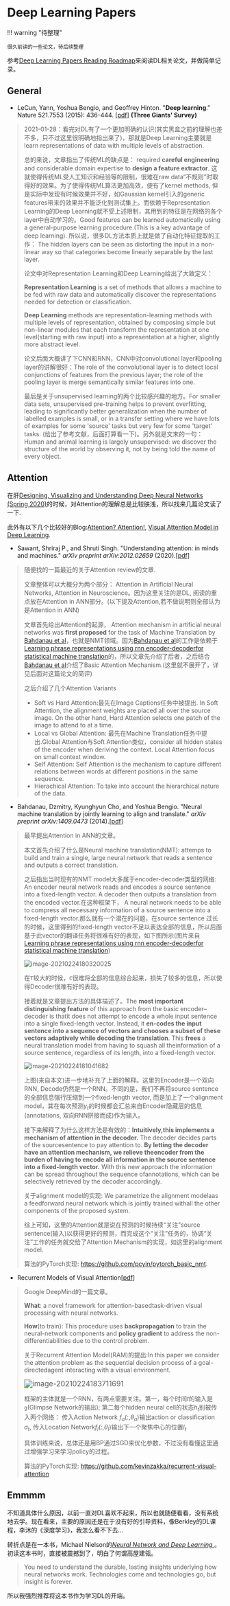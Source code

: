 # Deep Learning Papers

!!! warning "待整理"

    很久前读的一些论文，待后续整理


参考[Deep Learning Papers Reading Roadmap](https://github.com/floodsung/Deep-Learning-Papers-Reading-Roadmaphttps://github.com/floodsung/Deep-Learning-Papers-Reading-Roadmap)来阅读DL相关论文，并做简单记录。


## General

- LeCun, Yann, Yoshua Bengio, and Geoffrey Hinton. "**Deep learning**." Nature 521.7553 (2015): 436-444. [[pdf]](http://www.cs.toronto.edu/~hinton/absps/NatureDeepReview.pdf) **(Three Giants' Survey)**

> 2021-01-28：看完对DL有了一个更加明确的认识(其实黑盒之前的理解也差不多，只不过这里很明确地指出来了)，那就是Deep Learning主要就是learn representations of data with multiple levels of abstraction.
>
> 总的来说，文章指出了传统ML的缺点是： required **careful engineering** and considerable domain expertise to **design a feature extractor**. 这就使得传统ML受人工知识和经验等的限制，很难在raw data“不规则”时取得好的效果。为了使得传统ML算法更加高效，便有了kernel methods, 但是实际中发现有时候效果并不好，如Gaussian kernel引入的generic features带来的效果并不能泛化到测试集上。而依赖于Representation Learning的Deep Learning就不受上述限制，其用到的特征是在网络的各个layer中自动学习的。Good features can be learned automatically using a general-purpose learning procedure.(This is a key advantage of deep learning). 所以说，很多DL方法本质上就是做了自动化特征提取的工作： The hidden layers can be seen as distorting the input in a non-linear way so that categories become linearly separable by the last layer.
>
> 论文中对Representation Learning和Deep Learning给出了大致定义：
>
> **Representation Learning** is a set of methods that allows a machine to be fed with raw data and automatically discover the representations needed for detection or classification.
>
> **Deep Learning** methods are representation-learning methods with multiple levels of representation, obtained by composing simple but non-linear modules that each transform the representation at one level(starting with raw input) into a representation at a higher, slightly more abstract level.
>
> 论文后面大概讲了下CNN和RNN，CNN中对convolutional layer和pooling layer的讲解很好：The role of the convolutional layer is to detect local conjunctions of features from the previous layer; the role of the pooling  layer is merge semantically similar features into one.
>
> 最后是关于unsupervised learning的两个比较感兴趣的地方。For smaller data sets, unsupervised pre-training helps to prevent overfitting, leading to significantly better generalization when the number of labelled examples is small, or in a transfer setting where we have lots of examples for some 'source' tasks but very few for some 'target' tasks. (给出了参考文献，后面打算看一下)。另外就是文末的一句：Human and animal learning is largely unsupervised: we discover the structure of the world by observing it, not by being told the name of every object.



## Attention

在肝[Designing, Visualizing and Understanding Deep Neural Networks (Spring 2020)](https://bcourses.berkeley.edu/courses/1487769)的时候，对Attention的理解总是比较肤浅，所以找来几篇论文读了一下.

此外有以下几个比较好的Blog:[Attention? Attention!](https://lilianweng.github.io/lil-log/2018/06/24/attention-attention.html), [Visual Attention Model in Deep Learning](https://towardsdatascience.com/visual-attention-model-in-deep-learning-708813c2912c).

- Sawant, Shriraj P., and Shruti Singh. "Understanding attention: in minds and machines." *arXiv preprint arXiv:2012.02659* (2020).[[pdf](https://arxiv.org/pdf/2012.02659.pdf)]

> 随便找的一篇最近的关于Attention review的文章.
>
> 文章整体可以大概分为两个部分： Attention in Artificial Neural Networks, Attention in Neuroscience。因为这里关注的是DL, 阅读的重点放在Attention in ANN部分。(以下提及Attention,若不做说明则全部认为是Attention in ANN)
>
> 文章首先给出Attention的起源， Attention mechanism in artificial neural networks was **first proposed** for the task of Machine Translation by [Bahdanau et al](https://arxiv.org/pdf/1409.0473.pdf)，也就是NMT领域。因为[Bahdanau et al](https://arxiv.org/pdf/1409.0473.pdf)的工作是依赖于[Learning phrase representations using rnn encoder-decoderfor statistical machine translation](https://arxiv.org/pdf/1406.1078.pdf)的，所以文章先介绍了后者，之后结合[Bahdanau et al](https://arxiv.org/pdf/1409.0473.pdf)介绍了Basic Attention Mechanism.(这里就不展开了，详见后面对这篇论文的简评)
>
> 之后介绍了几个Attention Variants
>
> - Soft vs Hard Attention:最先在Image Captions任务中被提出. In Soft Attention, the alignment weights are placed all over the source image. On the other hand, Hard Attention selects one patch of the image to attend to at a time.
> - Local vs Global Attention: 最先在Machine Translation任务中提出.Global Attention与Soft Attention类似，consider all hidden states of the encoder when deriving the context. Local Attention focus on small context window.
> - Self Attention: Self Attention is the mechanism to capture different relations between words at different positions in the same sequence.
> - Hierachical Attention: To take into account the hierarchical nature of the data.

- Bahdanau, Dzmitry, Kyunghyun Cho, and Yoshua Bengio. "Neural machine translation by jointly learning to align and translate." *arXiv preprint arXiv:1409.0473* (2014).[[pdf](https://arxiv.org/pdf/1409.0473.pdf)]

> 最早提出Attention in ANN的文章。
>
> 本文首先介绍了什么是Neural machine translation(NMT): attemps to build and train a single, large neural network that reads a sentence and outputs a correct translation.
>
> 之后指出当时现有的NMT model大多属于encoder-decoder类型的网络: An encoder neural network reads and encodes a source sentence into a fixed-length vector. A decoder then outputs a translation from the encoded vector.在这种框架下， A neural network needs to be able to compress all necessary information of a source sentence into a fixed-length vector.那么就有一个潜在的问题，在source sentence 过长的时候，这里得到的fixed-length vector不足以表达全部的信息，所以后面基于此vector的翻译任务将很难有好的表现，如下图所示(图片来自[Learning phrase representations using rnn encoder-decoderfor statistical machine translation](https://arxiv.org/pdf/1406.1078.pdf))
>
> ![image-20210224180320025](https://i.loli.net/2021/02/24/SDztCQbhuq34FYc.png)
>
> 在`T`较大的时候，`C`很难将全部的信息综合起来，损失了较多的信息，所以使得Decoder很难有好的表现。
>
> 接着就是文章提出方法的具体描述了。The **most important distinguishing feature** of this approach from the basic encoder–decoder is thatit does not attempt to encode a whole input sentence into a single fixed-length vector. Instead, it **en-codes the input sentence into a sequence of vectors and chooses a subset of these vectors adaptively while decoding the translation**.  This **frees** a neural translation model from having to squash all theinformation of a source sentence, regardless of its length, into a fixed-length vector.
>
> ![image-20210224181041682](https://i.loli.net/2021/02/24/2J1d9zXWIp8rht5.png)
>
> 上图(来自本文)进一步地补充了上面的解释。这里的Encoder是一个双向RNN, Decode仍然是一个RNN。不同的是，我们不再将source sentence的全部信息强行压缩到一个fixed-length vector, 而是加上了一个alignment model，其在每次预测$y_t$的时候都会汇总来自Encoder隐藏层的信息(annotations, 双向RNN拼接而成)作为输入。
>
> 接下来解释了为什么这样方法是有效的：**Intuitively,this implements a mechanism of attention in the decoder.**  The decoder decides parts of the sourcesentence to pay attention to.  **By letting the decoder have an attention mechanism, we relieve theencoder from the burden of having to encode all information in the source sentence into a fixed-length vector.**  With this new approach the information can be spread throughout the sequence ofannotations, which can be selectively retrieved by the decoder accordingly.
>
> 关于alignment model的实现: We parametrize the alignment modelaas a feedforward neural network which is jointly trained withall the other components of the proposed system.
>
> 综上可知，这里的Attention就是说在预测的时候持续“关注”source sentence(输入)以获得更好的预测，而完成这个“关注”任务的，协调“关注”工作的任务就交给了Attention Mechanism的实现，如这里的alignment model.
>
> 算法的PyTorch实现: https://github.com/pcyin/pytorch_basic_nmt.

- Recurrent Models of Visual Attention[[pdf](https://arxiv.org/pdf/1406.6247.pdf)]

> Google DeepMind的一篇文章。
>
> **What**: a novel framework for attention-basedtask-driven visual processing with neural networks.
>
> **How**(to train): This procedure uses **backpropagation** to train the neural-network components and **policy gradient** to address the non-differentiabilities due to the control problem.
>
> 关于Recurrent Attention Model(RAM)的提出:In this paper we consider the attention problem as the sequential decision process of a goal-directedagent interacting with a visual environment.
>
> <img src="https://i.loli.net/2021/02/24/S3z49M7tPcwxJIY.png" alt="image-20210224183711691" style="zoom:120%;" />
>
> 框架的主体就是一个RNN，有两点需要关注。第一，每个时间$t$的输入是`g`(Glimpse Network的输出); 第二每个hidden neural cell的状态$h_t$别被传入两个网络： 传入Action Network $f_a(:, \theta_a)$输出action or classification $a_t$, 传入Location Network$f_l(:, \theta_l)$输出下一个聚焦中心的位置$l_t$
>
> 具体训练来说，总体还是用BP通过SGD来优化参数，不过没有看懂这里通过增强学习来学习policy的过程。
>
> 算法的PyTorch实现: https://github.com/kevinzakka/recurrent-visual-attention

## Emmmm

不知道具体什么原因，以前一直对DL喜欢不起来，所以也就随便看看，没有系统地去学。现在看来，主要的原因还是在于没有好的引导资料，像Berkley的DL课程，李沐的《深度学习》，我怎么看不下去...

转折点是在一本书，Michael Nielson的[*Neural Network and Deep Learning* ](http://neuralnetworksanddeeplearning.com/)。初读这本书时，直接被震撼到了，明白了何谓高屋建瓴。

> You need to understand the durable, lasting insights underlying how neural networks work. Technologies come and technologies go, but insight is forever.

所以我强烈推荐将这本书作为学习DL的开端。
